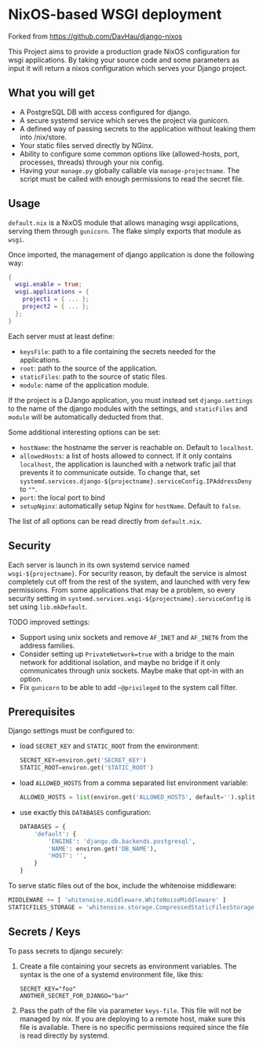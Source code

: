 # NixOS-based WSGI deployment

Forked from https://github.com/DavHau/django-nixos

This Project aims to provide a production grade NixOS configuration for wsgi
applications. By taking your source code and some parameters as input it will
return a nixos configuration which serves your Django project.

## What you will get
- A PostgreSQL DB with access configured for django.
- A secure systemd service which serves the project via gunicorn.
- A defined way of passing secrets to the application without leaking them into
  /nix/store.
- Your static files served directly by NGinx.
- Ability to configure some common options like (allowed-hosts, port, processes,
  threads) through your nix config.
- Having your `manage.py` globally callable via `manage-projectname`. The script
  must be called with enough permissions to read the secret file.
 


## Usage

`default.nix` is a NixOS module that allows managing wsgi applications, serving
them through `gunicorn`. The flake simply exports that module as `wsgi`.

Once imported, the management of django application is done the following way:
```nix
{
  wsgi.enable = true;
  wsgi.applications = {
    project1 = { ... };
    project2 = { ... };
  };
}
```

Each server must at least define:
- `keysFile`: path to a file containing the secrets needed for the applications.
- `root`: path to the source of the application.
- `staticFiles`: path to the source of static files.
- `module`: name of the application module.

If the project is a DJango application, you must instead set `django.settings`
to the name of the django modules with the settings, and `staticFiles` and
`module` will be automatically deducted from that.

Some additional interesting options can be set:
- `hostName`: the hostname the server is reachable on. Default to `localhost`.
- `allowedHosts`: a list of hosts allowed to connect. If it only contains
  `localhost`, the application is launched with a network trafic jail that
  prevents it to communicate outside. To change that, set
  `systemd.services.django-${projectname}.serviceConfig.IPAddressDeny` to `""`.
- `port`: the local port to bind
- `setupNginx`: automatically setup Nginx for `hostName`. Default to `false`.

The list of all options can be read directly from `default.nix`.

## Security

Each server is launch in its own systemd service named `wsgi-${projectname}`.
For security reason, by default the service is almost completely cut off from
the rest of the system, and launched with very few permissions. From some
applications that may be a problem, so every security setting in
`systemd.services.wsgi-${projectname}.serviceConfig` is set using
`lib.mkDefault`.

TODO improved settings:
- Support using unix sockets and remove `AF_INET` and `AF_INET6` from the
  address families.
- Consider setting up `PrivateNetwork=true` with a bridge to the main network
  for additional isolation, and maybe no bridge if it only communicates through
  unix sockets. Maybe make that opt-in with an option.
- Fix `gunicorn` to be able to add `~@privileged` to the system call filter.

## Prerequisites
Django settings must be configured to:
 - load `SECRET_KEY` and `STATIC_ROOT` from the environment:
    ```python
    SECRET_KEY=environ.get('SECRET_KEY')
    STATIC_ROOT=environ.get('STATIC_ROOT')
    ```
 - load `ALLOWED_HOSTS` from a comma separated list environment variable:
    ```python
    ALLOWED_HOSTS = list(environ.get('ALLOWED_HOSTS', default='').split(','))
    ```
 - use exactly this `DATABASES` configuration:
    ```python
    DATABASES = {
        'default': {
            'ENGINE': 'django.db.backends.postgresql',
            'NAME': environ.get('DB_NAME'),
            'HOST': '',
        }
    }
    ```

To serve static files out of the box, include the whitenoise middleware:
```python
MIDDLEWARE += [ 'whitenoise.middleware.WhiteNoiseMiddleware' ]
STATICFILES_STORAGE = 'whitenoise.storage.CompressedStaticFilesStorage'
```


## Secrets / Keys
To pass secrets to django securely:
1. Create a file containing your secrets as environment variables.
     The syntax is the one of a systemd environment file, like this:
    ```
    SECRET_KEY="foo"
    ANOTHER_SECRET_FOR_DJANGO="bar"
    ```
2. Pass the path of the file via parameter `keys-file`.
    This file will not be managed by nix. If you are deploying to a remote host,
    make sure this file is available. There is no specific permissions required
    since the file is read directly by systemd.

